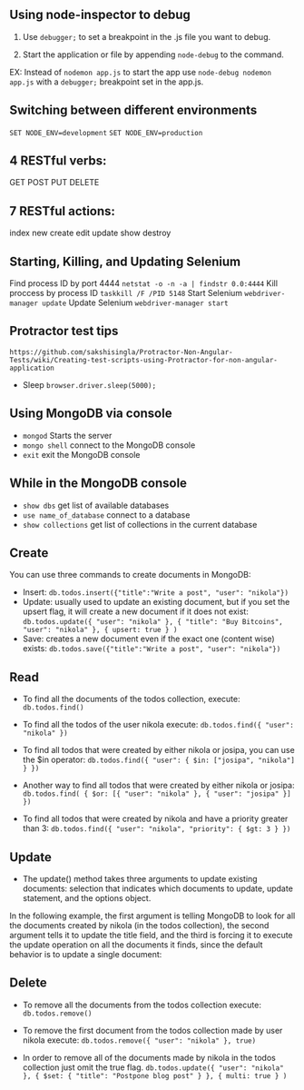 Using node-inspector to debug
---
1. Use `debugger;` to set a breakpoint in the .js file you want to debug.
 
2. Start the application or file by appending `node-debug` to the command.

EX: Instead of `nodemon app.js` to start the app use `node-debug nodemon app.js` with a `debugger;` breakpoint set in the app.js.



Switching between different environments
---
`SET NODE_ENV=development`
`SET NODE_ENV=production`



4 RESTful verbs:
---
GET
POST
PUT
DELETE

7 RESTful actions:
---
index
new
create
edit
update
show
destroy



Starting, Killing, and Updating Selenium
---
Find process ID by port 4444
`netstat -o -n -a | findstr 0.0:4444`
Kill proccess by process ID
`taskkill /F /PID 5148`
Start Selenium
`webdriver-manager update`
Update Selenium
`webdriver-manager start`



Protractor test tips
---
`https://github.com/sakshisingla/Protractor-Non-Angular-Tests/wiki/Creating-test-scripts-using-Protractor-for-non-angular-application`
- Sleep
`browser.driver.sleep(5000);`



Using MongoDB via console
---
- `mongod` Starts the server
- `mongo shell` connect to the MongoDB console
- `exit` exit the MongoDB console


While in the MongoDB console
---
* `show dbs` get list of available databases
* `use name_of_database` connect to a database
* `show collections` get list of collections in the current database


Create
--
You can use three commands to create documents in MongoDB:

* Insert: `db.todos.insert({"title":"Write a post", "user": "nikola"})`
* Update: usually used to update an existing document, but if you set the upsert flag, it will create a new document if it does not exist:
`db.todos.update({
  "user": "nikola"
  },
  {
    "title": "Buy Bitcoins",
    "user": "nikola"
  },
  {
    upsert: true
  }
)`
* Save: creates a new document even if the exact one (content wise) exists:
`db.todos.save({"title":"Write a post", "user": "nikola"})`


Read
--
* To find all the documents of the todos collection, execute:
`db.todos.find()`

* To find all the todos of the user nikola execute:
`db.todos.find({ "user": "nikola" })`

* To find all todos that were created by either nikola or josipa, you can use the $in operator:
`db.todos.find({ "user": { $in: ["josipa", "nikola"] } })`

* Another way to find all todos that were created by either nikola or josipa:
`db.todos.find( { $or: [{ "user": "nikola" }, { "user": "josipa" }] })`

* To find all todos that were created by nikola and have a priority greater than 3:
`db.todos.find({ "user": "nikola", "priority": { $gt: 3 } })`


Update
--
* The update() method takes three arguments to update existing documents: selection that indicates which documents to update, update statement, and the options object.

In the following example, the first argument is telling MongoDB to look for all the documents created by nikola (in the todos collection), the second argument tells it to update the title field, and the third is forcing it to execute the update operation on all the documents it finds, since the default behavior is to update a single document:


Delete
--
* To remove all the documents from the todos collection execute:
`db.todos.remove()`

* To remove the first document from the todos collection made by user nikola execute:
`db.todos.remove({ "user": "nikola" }, true)`

* In order to remove all of the documents made by nikola in the todos collection just omit the true flag.
`db.todos.update({
  "user": "nikola"
  },
  {
    $set: {
      "title": "Postpone blog post"
    }
  },
  {
    multi: true
  }
)`

